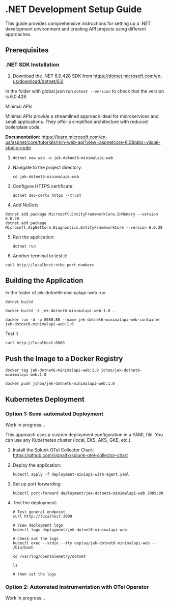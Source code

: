 # .NET Development Setup Guide

This guide provides comprehensive instructions for setting up a .NET development environment and creating API projects using different approaches.

## Prerequisites

### .NET SDK Installation

1. Download the .NET 6.0.428 SDK from https://dotnet.microsoft.com/en-us/download/dotnet/6.0

In the folder with global.json run `dotnet --version` to check that the version is 6.0.428.

 Minimal APIs

Minimal APIs provide a streamlined approach ideal for microservices and small applications. They offer a simplified architecture with reduced boilerplate code.

**Documentation:**
https://learn.microsoft.com/en-us/aspnet/core/tutorials/min-web-api?view=aspnetcore-6.0&tabs=visual-studio-code

1. `dotnet new web -o jek-dotnet6-minimalapi-web`

2. Navigate to the project directory:
   ```
   cd jek-dotnet6-minimalapi-web
   ```

3. Configure HTTPS certificate:
   ```
   dotnet dev-certs https --trust
   ```

4. Add NuGets
```
dotnet add package Microsoft.EntityFrameworkCore.InMemory --version 6.0.28
dotnet add package Microsoft.AspNetCore.Diagnostics.EntityFrameworkCore --version 6.0.28
```

5. Run the application:
   ```
   dotnet run
   ```

6. Another terminal to test it:
```
curl http://localhost:<the port number>
```

## Building the Application
In the folder of jek-dotnet6-minimalapi-web run
```
dotnet build
```

```
docker build -t jek-dotnet6-minimalapi-web:1.0 .
```

```
docker run -d -p 8080:80 --name jek-dotnet6-minimalapi-web-container jek-dotnet6-minimalapi-web:1.0
```

Test it
```
curl http://localhost:8080
```

## Push the Image to a Docker Registry
```
docker tag jek-dotnet6-minimalapi-web:1.0 jchoo/jek-dotnet6-minimalapi-web:1.0
```

```
docker push jchoo/jek-dotnet6-minimalapi-web:1.0
```

## Kubernetes Deployment

### Option 1: Semi-automated Deployment

Work in progress...

This approach uses a custom deployment configuration in a YAML file. You can use any Kubernetes cluster (local, EKS, AKS, GKE, etc.).

1. Install the Splunk OTel Collector Chart:
   https://github.com/signalfx/splunk-otel-collector-chart

2. Deploy the application:
   ```
   kubectl apply -f deployment-miniapi-with-agent.yaml
   ```

3. Set up port forwarding:
   ```
   kubectl port-forward deployment/jek-dotnet6-minimalapi-web 3009:80
   ```

4. Test the deployment:
   ```
   # Test general endpoint
   curl http://localhost:3009

   # View deployment logs
   kubectl logs deployment/jek-dotnet6-minimalapi-web

   # Check out the logs
   kubectl exec --stdin --tty deploy/jek-dotnet6-minimalapi-web -- /bin/bash

   cd /var/log/opentelemetry/dotnet

   ls

   # then cat the logs   
   ```

### Option 2: Automated Instrumentation with OTel Operator

Work in progress...